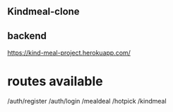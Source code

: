 ## Kindmeal-clone

 ## backend
 https://kind-meal-project.herokuapp.com/
 
 # routes available
 /auth/register
 /auth/login
 /mealdeal
 /hotpick
 /kindmeal
